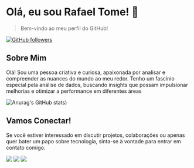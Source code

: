 # Olá, eu sou Rafael Tome! 👋



>Bem-vindo ao meu perfil do GitHub!

[![GitHub followers](https://img.shields.io/github/followers/AndreiVidal?style=social&target=_blank)](https://github.com/Rafinhatome)

## Sobre Mim
Olá! Sou uma pessoa criativa e curiosa, apaixonada por
analisar e compreender as nuances do mundo ao meu redor.
Tenho um fascínio especial pela análise de dados, buscando
insights que possam impulsionar melhorias e otimizar a
performance em diferentes áreas


![Anurag's GitHub stats](https://github-readme-stats.vercel.app/api?username=Rafinhatome&show_icons=true&bg_color=00000000))






## Vamos Conectar!
Se você estiver interessado em discutir projetos, colaborações ou apenas quer bater um papo sobre tecnologia, sinta-se à vontade para entrar em contato comigo.

<div>
<a href="https://www.instagram.com/rafinhatome/" target="_blank"><img src="https://img.shields.io/badge/-Instagram-%23E4405F?style=for-the-badge&logo=instagram&logoColor=white" target="_blank"></a>
<a href = "mailto:rafaeltometeixeira@outlook.com"><img src="https://img.shields.io/badge/outlook-D14836?style=for-the-badge&logo=outlook&logoColor=white" target="_blank"></a>
<a href="https://wwww.linkedin.com/in/rafael-tome-teixeira
" target="_blank"><img src="https://img.shields.io/badge/-LinkedIn-%230077B5?style=for-the-badge&logo=linkedin&logoColor=white" target="_blank"></a>   
</div>
